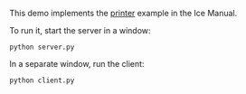 This demo implements the [printer][1] example in the Ice Manual.

To run it, start the server in a window:

```
python server.py
```

In a separate window, run the client:

```
python client.py
```

[1]: https://doc.zeroc.com/ice/3.7/hello-world-application/writing-an-ice-application-with-python
